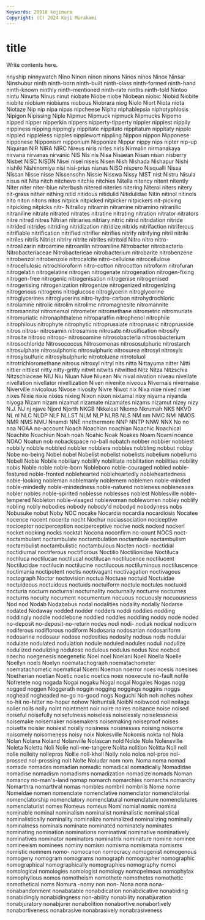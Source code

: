 ```yaml
---
Keywords: 20010 kojimura
Copyright: (C) 2024 Koji Murakami
---
```


# title

Write contents here.



nnyship ninnywatch Nino Ninon ninon ninons
Ninos ninos Ninox Ninsar Ninshubur ninth ninth-born ninth-built ninth-class ninth-formed
ninth-hand ninth-known ninthly ninth-mentioned ninth-rate ninths ninth-told Nintoo nintu Ninurta
Ninus ninut niobate Niobe niobe Niobean niobic Niobid Niobite niobite
niobium niobiums niobous Niobrara niog Niolo Niort Niota niota Niotaze
Nip nip nipa nipas nipcheese Nipha niphablepsia niphotyphlosis Nipigon Nipissing
Niple Nipmuc Nipmuck nipmuck Nipmucks Nipomo nipped nipper nipperkin nippers
nipperty-tipperty nippier nippiest nippily nippiness nipping nippingly nippitate nippitato nippitatum
nippitaty nipple nippled nippleless nipples nipplewort nippling Nippon nippon Nipponese
nipponese Nipponism nipponium Nipponize Nippur nippy nips nipter nip-up Niquiran
NIR NIRA NIRC Nireus niris nirles nirls Nirmalin nirmanakaya nirvana
nirvanas nirvanic NIS Nis nis Nisa Nisaean Nisan nisan nisberry
Nisbet NISC NISDN Nisei nisei niseis Nisen Nish Nishada Nishapur
Nishi nishiki Nishinomiya nisi nisi-prius nisnas NISO nispero Nisqualli Nissa
Nissan Nisse nisse Nissensohn Nissie Nisswa Nissy NIST nist Nistru
Nisula nisus nit Nita nitch nitchevo nitchie nitchies Nitella nitency
nitent nitently Niter niter niter-blue niterbush nitered niteries nitering Niteroi
niters nitery nit-grass nither nithing nitid nitidous nitidulid Nitidulidae Nitin
nitinol nitinols nito niton nitons nitos nitpick nitpicked nitpicker nitpickers
nit-picking nitpicking nitpicks nitr- Nitralloy nitramin nitramine nitramino nitranilic nitraniline
nitrate nitrated nitrates nitratine nitrating nitration nitrator nitrators nitre nitred
nitres Nitrian nitriaries nitriary nitric nitrid nitridation nitride nitrided nitrides
nitriding nitridization nitridize nitrids nitrifaction nitriferous nitrifiable nitrification nitrified nitrifier
nitrifies nitrify nitrifying nitril nitrile nitriles nitrils Nitriot nitriry nitrite
nitrites nitritoid Nitro nitro nitro- nitroalizarin nitroamine nitroanilin nitroaniline Nitrobacter
nitrobacteria Nitrobacteriaceae Nitrobacterieae nitrobacterium nitrobarite nitrobenzene nitrobenzol nitrobenzole nitrocalcite nitro-cellulose
nitrocellulose nitrocellulosic nitrochloroform nitro-cotton nitrocotton nitroform nitrofuran nitrogelatin nitrogelatine nitrogen
nitrogenate nitrogenation nitrogen-fixing nitrogen-free nitrogenic nitrogenisation nitrogenise nitrogenised nitrogenising nitrogenization
nitrogenize nitrogenized nitrogenizing nitrogenous nitrogens nitroglucose nitroglycerin nitroglycerine nitroglycerines nitroglycerins
nitro-hydro-carbon nitrohydrochloric nitrolamine nitrolic nitrolim nitrolime nitromagnesite nitromannite nitromannitol nitromersol
nitrometer nitromethane nitrometric nitromuriate nitromuriatic nitronaphthalene nitroparaffin nitrophenol nitrophile nitrophilous
nitrophyte nitrophytic nitroprussiate nitroprussic nitroprusside nitros nitros- nitrosamin nitrosamine nitrosate
nitrosification nitrosify nitrosite nitroso nitroso- nitrosoamine nitrosobacteria nitrosobacterium nitrosochloride Nitrosococcus
Nitrosomonas nitrososulphuric nitrostarch nitrosulphate nitrosulphonic nitrosulphuric nitrosurea nitrosyl nitrosyls nitrosylsulfuric
nitrosylsulphuric nitrotoluene nitrotoluol nitrotrichloromethane nitrous nitroxyl nitryl nits nitta Nittayuma
nitter Nitti nittier nittiest nitty nitty-gritty nitwit nitwits nitwitted Nitz
Nitza Nitzschia Nitzschiaceae NIU Niu Niuan Niue Niuean Niv nival
nivation niveau nivellate nivellation nivellator nivellization Niven nivenite niveous Nivernais
nivernaise Niverville nivicolous Nivose nivosity Nivre Niwot nix Nixa nixe
nixed nixer nixes Nixie nixie nixies nixing Nixon nixon nixtamal
nixy niyama niyanda niyoga Nizam nizam nizamat nizamate nizamates nizams
nizamut nizey nizy N.J. NJ nj njave Njord Njorth NKGB
Nkkelost Nkomo Nkrumah NKS NKVD NL nl NLC NLDP NLF
NLLST NLM NLP NLRB NLS NM nm NMC NMI NMOS
NMR NMS NMU Nnamdi NNE nnethermore NNP NNTP NNW NNX
No no noa NOAA no-account Noach Noachian noachian Noachic Noachical
Noachite Noachiun Noah noah Noahic Noak Noakes Noam Noami noance
NOAO Noatun nob nobackspace no-ball nobatch nobber nobbier nobbiest nobbily
nobble nobbled nobbler nobblers nobbles nobbling nobbut nobby Nobe no-being
Nobel nobel Nobelist nobelist nobelists nobelium nobeliums Nobell Nobie Nobile
nobiliary nobilify nobilitate nobilitation nobilities nobility nobis Noble noble noble-born
Nobleboro noble-couraged nobled noble-featured noble-fronted noblehearted nobleheartedly nobleheartedness noble-looking nobleman
noblemanly noblemem noblemen noble-minded noble-mindedly noble-mindedness noble-natured nobleness noblenesses nobler
nobles noble-spirited noblesse noblesses noblest Noblesville noble-tempered Nobleton noble-visaged noblewoman
noblewomen nobley noblify nobling nobly nobodies nobody nobody'd nobodyd nobodyness
nobs Nobusuke nobut Noby NOC nocake Nocardia nocardia nocardiosis Nocatee
nocence nocent nocerite nocht Nochur nociassociation nociceptive nociceptor nociperception nociperceptive
nocive nock nocked nockerl nocket nocking nocks nocktat Nocona noconfirm
no-count NOCS noct- noctambulant noctambulate noctambulation noctambule noctambulism noctambulist noctambulistic
noctambulous Nocten nocti- noctidial noctidiurnal noctiferous noctiflorous Noctilio Noctilionidae Noctiluca
noctiluca noctilucae noctilucal noctilucan noctilucence noctilucent Noctilucidae noctilucin noctilucine noctilucous
noctiluminous noctiluscence noctimania noctipotent noctis noctivagant noctivagation noctivagous noctograph Noctor
noctovision noctua Noctuae noctuid Noctuidae noctuideous noctuidous noctuids noctuiform noctule
noctules noctuoid nocturia nocturn nocturnal nocturnality nocturnally nocturne nocturnes nocturns
nocuity nocument nocumentum nocuous nocuously nocuousness Nod nod Nodab Nodababus
nodal nodalities nodality nodally Nodarse nodated Nodaway nodded nodder nodders
noddi noddies nodding noddingly noddle noddlebone noddled noddles noddling noddy
node noded no-deposit no-deposit-no-return nodes nodi nodi- nodiak nodical nodicorn
nodiferous nodiflorous nodiform Nodosaria nodosarian nodosariform nodosarine nodosaur nodose nodosities
nodosity nodous nods nodular nodulate nodulated nodulation nodule noduled nodules
noduli nodulize nodulized nodulizing nodulose nodulous nodulus nodus Noe noebcd
noecho noegenesis noegenetic Noel noel Noelani Noell Noella Noelle Noellyn
noels Noelyn noematachograph noematachometer noematachometic noematical Noemi Noemon noerror noes
noesis noesises Noetherian noetian Noetic noetic noetics noex noexecute no-fault
nofile Nofretete nog nogada Nogai nogaku Nogal nogal Nogales Nogas
nogg nogged noggen Noggerath noggin nogging noggings noggins noggs noghead
nogheaded no-go no-good nogs Noguchi Noh noh nohes nohex no-hit
no-hitter no-hoper nohow Nohuntsik NoibN noibwood noil noilage noiler noils
noily noint nointment noir noire noires noisance noise noised noiseful
noisefully noisefulness noiseless noiselessly noiselessness noisemake noisemaker noisemakers noisemaking noiseproof
noises noisette noisier noisiest noisily noisiness noisinesses noising noisome noisomely
noisomeness noisy noix Nokesville Nokomis nokta nol Nola Nolan Nolana
Noland Nolanville Nolascan nold Nolde Nole Nolensville Noleta Noletta Noli
Nolie noli-me-tangere Nolita nolition Nolitta Noll noll nolle nolleity nollepros
Nollie noll-kholl Nolly nolo nolos nol-pros nol-prossed nol-prossing nolt Nolte
Noludar nom nom. Noma noma nomad nomade nomades nomadian nomadic
nomadical nomadically Nomadidae nomadise nomadism nomadisms nomadization nomadize nomads Noman
nomancy no-man's-land nomap nomarch nomarchies nomarchs nomarchy Nomarthra nomarthral nomas
nombles nombril nombrils Nome nome Nomeidae nomen nomenclate nomenclative nomenclator
nomenclatorial nomenclatorship nomenclatory nomenclatural nomenclature nomenclatures nomenclaturist nomes Nomeus nomeus
Nomi nomial nomic nomina nominable nominal nominalism nominalist nominalistic nominalistical
nominalistically nominality nominalize nominalized nominalizing nominally nominalness nominals nominate nominated
nominately nominates nominating nomination nominations nominatival nominative nominatively nominatives nominator
nominators nominatrix nominature nomine nominee nomineeism nominees nominy nomism nomisma
nomismata nomisms nomistic nomnem nomo- nomocanon nomocracy nomogenist nomogenous nomogeny
nomogram nomograms nomograph nomographer nomographic nomographical nomographically nomographies nomography nomoi
nomological nomologies nomologist nomology nomopelmous nomophylax nomophyllous nomos nomotheism nomothete
nomothetes nomothetic nomothetical noms Nomura -nomy non non- Nona nona
nona- nonabandonment nonabatable nonabdication nonabdicative nonabiding nonabidingly nonabidingness non-ability nonability
nonabjuration nonabjuratory nonabjurer nonabolition nonabortive nonabortively nonabortiveness nonabrasive nonabrasively nonabrasiveness
